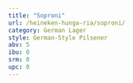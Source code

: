 ```yaml
---
title: "Soproni"
url: /heineken-hunga-ria/soproni/
category: German Lager
style: German-Style Pilsener
abv: 5
ibu: 0
srm: 0
upc: 0
---
```


